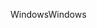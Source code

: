 <span data-ttu-id="11728-101">Windows</span><span class="sxs-lookup"><span data-stu-id="11728-101">Windows</span></span>